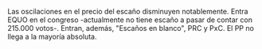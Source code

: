 Las oscilaciones en el precio del escaño disminuyen notablemente. Entra EQUO en el congreso -actualmente no tiene escaño a pasar de contar con 215.000 votos-. Entran, además, "Escaños en blanco", PRC y PxC. El PP no llega a la mayoría absoluta.
